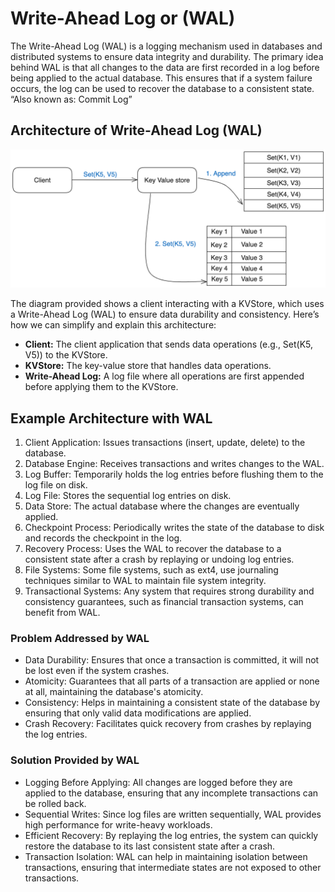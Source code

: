# Write-Ahead Log or (WAL)

The Write-Ahead Log (WAL) is a logging mechanism used in databases and distributed systems to ensure data integrity and durability. The primary idea behind WAL is that all changes to the data are first recorded in a log before being applied to the actual database. This ensures that if a system failure occurs, the log can be used to recover the database to a consistent state.
“Also known as: Commit Log”

## Architecture of Write-Ahead Log (WAL)
![alt text](image.png)

The diagram provided shows a client interacting with a KVStore, which uses a Write-Ahead Log (WAL) to ensure data durability and consistency. Here’s how we can simplify and explain this architecture:

- **Client:** The client application that sends data operations (e.g., Set(K5, V5)) to the KVStore.
- **KVStore:** The key-value store that handles data operations.
- **Write-Ahead Log:** A log file where all operations are first appended before applying them to the KVStore.

## Example Architecture with WAL
1. Client Application: Issues transactions (insert, update, delete) to the database.
2. Database Engine: Receives transactions and writes changes to the WAL.
3. Log Buffer: Temporarily holds the log entries before flushing them to the log file on disk.
4. Log File: Stores the sequential log entries on disk.
5. Data Store: The actual database where the changes are eventually applied.
6. Checkpoint Process: Periodically writes the state of the database to disk and records the checkpoint in the log.
7. Recovery Process: Uses the WAL to recover the database to a consistent state after a crash by replaying or undoing log entries.
8. File Systems: Some file systems, such as ext4, use journaling techniques similar to WAL to maintain file system integrity.
9. Transactional Systems: Any system that requires strong durability and consistency guarantees, such as financial transaction systems, can benefit from WAL.

### Problem Addressed by WAL
- Data Durability: Ensures that once a transaction is committed, it will not be lost even if the system crashes.
- Atomicity: Guarantees that all parts of a transaction are applied or none at all, maintaining the database's atomicity.
- Consistency: Helps in maintaining a consistent state of the database by ensuring that only valid data modifications are applied.
- Crash Recovery: Facilitates quick recovery from crashes by replaying the log entries.
### Solution Provided by WAL
- Logging Before Applying: All changes are logged before they are applied to the database, ensuring that any incomplete transactions can be rolled back.
- Sequential Writes: Since log files are written sequentially, WAL provides high performance for write-heavy workloads.
- Efficient Recovery: By replaying the log entries, the system can quickly restore the database to its last consistent state after a crash.
- Transaction Isolation: WAL can help in maintaining isolation between transactions, ensuring that intermediate states are not exposed to other transactions.